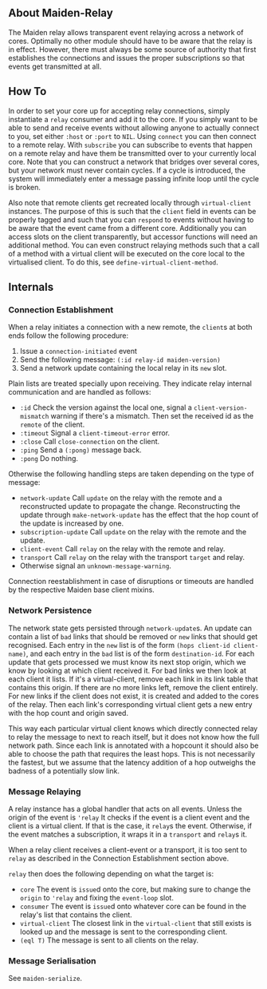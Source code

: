 ## About Maiden-Relay
The Maiden relay allows transparent event relaying across a network of cores. Optimally no other module should have to be aware that the relay is in effect. However, there must always be some source of authority that first establishes the connections and issues the proper subscriptions so that events get transmitted at all.

## How To
In order to set your core up for accepting relay connections, simply instantiate a `relay` consumer and add it to the core. If you simply want to be able to send and receive events without allowing anyone to actually connect to you, set either `:host` or `:port` to `NIL`. Using `connect` you can then connect to a remote relay. With `subscribe` you can subscribe to events that happen on a remote relay and have them be transmitted over to your currently local core. Note that you can construct a network that bridges over several cores, but your network must never contain cycles. If a cycle is introduced, the system will immediately enter a message passing infinite loop until the cycle is broken.

Also note that remote clients get recreated locally through `virtual-client` instances. The purpose of this is such that the `client` field in events can be properly tagged and such that you can `respond` to events without having to be aware that the event came from a different core. Additionally you can access slots on the client transparently, but accessor functions will need an additional method. You can even construct relaying methods such that a call of a method with a virtual client will be executed on the core local to the virtualised client. To do this, see `define-virtual-client-method`.

## Internals
### Connection Establishment
When a relay initiates a connection with a new remote, the `client`s at both ends follow the following procedure:

1. Issue a `connection-initiated` event
2. Send the following message: `(:id relay-id maiden-version)`
3. Send a network update containing the local relay in its `new` slot.

Plain lists are treated specially upon receiving. They indicate relay internal communication and are handled as follows:

* `:id` Check the version against the local one, signal a `client-version-mismatch` warning if there's a mismatch. Then set the received id as the `remote` of the client.
* `:timeout` Signal a `client-timeout-error` error.
* `:close` Call `close-connection` on the client.
* `:ping` Send a `(:pong)` message back.
* `:pong` Do nothing.

Otherwise the following handling steps are taken depending on the type of message:

* `network-update` Call `update` on the relay with the remote and a reconstructed update to propagate the cĥange. Reconstructing the update through `make-network-update` has the effect that the hop count of the update is increased by one.
* `subscription-update` Call `update` on the relay with the remote and the update.
* `client-event` Call `relay` on the relay with the remote and relay.
* `transport` Call `relay` on the relay with the transport `target` and relay.
* Otherwise signal an `unknown-message-warning`.

Connection reestablishment in case of disruptions or timeouts are handled by the respective Maiden base client mixins.

### Network Persistence
The network state gets persisted through `network-update`s. An update can contain a list of `bad` links that should be removed or `new` links that should get recognised. Each entry in the `new` list is of the form `(hops client-id client-name)`, and each entry in the `bad` list is of the form `destination-id`. For each update that gets processed we must know its next stop origin, which we know by looking at which client received it. For bad links we then look at each client it lists. If it's a virtual-client, remove each link in its link table that contains this origin. If there are no more links left, remove the client entirely. For new links if the client does not exist, it is created and added to the cores of the relay. Then each link's corresponding virtual client gets a new entry with the hop count and origin saved.

This way each particular virtual client knows which directly connected relay to relay the message to next to reach itself, but it does not know how the full network path. Since each link is annotated with a hopcount it should also be able to choose the path that requires the least hops. This is not necessarily the fastest, but we assume that the latency addition of a hop outweighs the badness of a potentially slow link.

### Message Relaying
A relay instance has a global handler that acts on all events. Unless the origin of the event is `'relay` It checks if the event is a client event and the client is a virtual client. If that is the case, it `relay`s the event. Otherwise, if the event matches a subscription, it wraps it in a `transport` and `relay`s it.

When a relay client receives a client-event or a transport, it is too sent to `relay` as described in the Connection Establishment section above.

`relay` then does the following depending on what the target is:

* `core` The event is `issue`d onto the core, but making sure to change the `origin` to `'relay` and fixing the `event-loop` slot.
* `consumer` The event is `issue`d onto whatever core can be found in the relay's list that contains the client.
* `virtual-client` The closest link in the `virtual-client` that still exists is looked up and the message is sent to the corresponding client.
* `(eql T)` The message is sent to all clients on the relay.

### Message Serialisation
See `maiden-serialize`.
